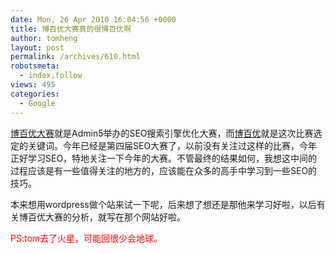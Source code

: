 ```yaml
---
date: Mon, 26 Apr 2010 16:04:56 +0000
title: 博百优大赛真的很博百优啊
author: tomheng
layout: post
permalink: /archives/610.html
robotsmeta:
  - index,follow
views: 495
categories:
  - Google
---
```

<a class="wpgallery" title="第四届站长SEO大赛 博百优" href="http://bbs.admin5.com/forum-428-1.html" target="_blank">博百优大赛</a>就是Admin5举办的SEO搜索引擎优化大赛，而<a class="wpgallery" title="博百优试验站" href="http://www.123login.net" target="_blank">博百优</a>就是这次比赛选定的关键词。今年已经是第四届SEO大赛了，以前没有关注过这样的比赛，今年正好学习SEO，特地关注一下今年的大赛。不管最终的结果如何，我想这中间的过程应该是有一些值得关注的地方的，应该能在众多的高手中学习到一些SEO的技巧。

本来想用wordpress做个站来试一下呢，后来想了想还是那他来学习好啦，以后有关博百优大赛的分析，就写在那个网站好啦。

<span style="color: #ff0000;">PS:tom去了火星，可能回很少会地球。</span>

